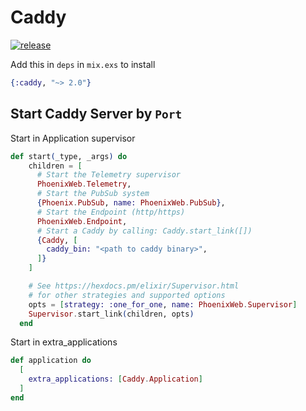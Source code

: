 # Caddy

[![release](https://github.com/gsmlg-dev/elixir_caddy/actions/workflows/release.yml/badge.svg)](https://github.com/gsmlg-dev/elixir_caddy/actions/workflows/release.yml)

Add this in `deps` in `mix.exs` to install

```elixir
{:caddy, "~> 2.0"}
```

## Start Caddy Server by `Port`

Start in Application supervisor

```elixir
def start(_type, _args) do
    children = [
      # Start the Telemetry supervisor
      PhoenixWeb.Telemetry,
      # Start the PubSub system
      {Phoenix.PubSub, name: PhoenixWeb.PubSub},
      # Start the Endpoint (http/https)
      PhoenixWeb.Endpoint,
      # Start a Caddy by calling: Caddy.start_link([])
      {Caddy, [
        caddy_bin: "<path to caddy binary>",
      ]}
    ]

    # See https://hexdocs.pm/elixir/Supervisor.html
    # for other strategies and supported options
    opts = [strategy: :one_for_one, name: PhoenixWeb.Supervisor]
    Supervisor.start_link(children, opts)
  end
```

Start in extra_applications

```elixir
def application do
  [
    extra_applications: [Caddy.Application]
  ]
end
```
